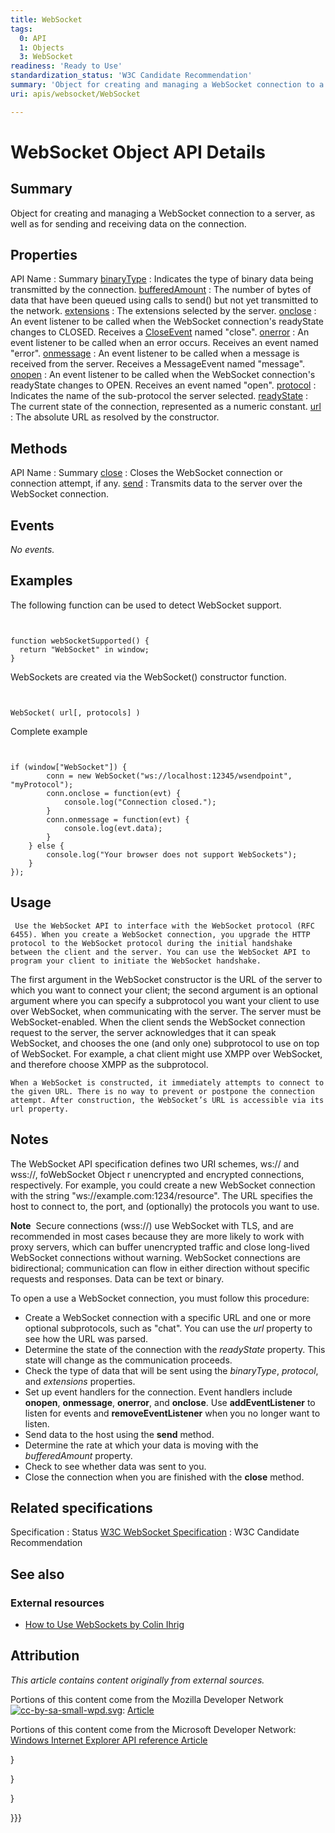 ```yaml
---
title: WebSocket
tags:
  0: API
  1: Objects
  3: WebSocket
readiness: 'Ready to Use'
standardization_status: 'W3C Candidate Recommendation'
summary: 'Object for creating and managing a WebSocket connection to a server, as well as for sending and receiving data on the connection.'
uri: apis/websocket/WebSocket

---
```

# WebSocket Object API Details

## Summary

Object for creating and managing a WebSocket connection to a server, as well as for sending and receiving data on the connection.

## Properties

API Name
:   Summary
[binaryType](/apis/websocket/WebSocket/binaryType)
:   Indicates the type of binary data being transmitted by the connection.
[bufferedAmount](/apis/websocket/WebSocket/bufferedAmount)
:   The number of bytes of data that have been queued using calls to send() but not yet transmitted to the network.
[extensions](/apis/websocket/WebSocket/extensions)
:   The extensions selected by the server.
[onclose](/apis/websocket/WebSocket/onclose)
:   An event listener to be called when the WebSocket connection's readyState changes to CLOSED. Receives a [CloseEvent](/apis/websocket/CloseEvent) named "close".
[onerror](/apis/websocket/WebSocket/onerror)
:   An event listener to be called when an error occurs. Receives an event named "error".
[onmessage](/apis/websocket/WebSocket/onmessage)
:   An event listener to be called when a message is received from the server. Receives a MessageEvent named "message".
[onopen](/apis/websocket/WebSocket/onopen)
:   An event listener to be called when the WebSocket connection's readyState changes to OPEN. Receives an event named "open".
[protocol](/apis/websocket/WebSocket/protocol)
:   Indicates the name of the sub-protocol the server selected.
[readyState](/apis/websocket/WebSocket/readyState)
:   The current state of the connection, represented as a numeric constant.
[url](/apis/websocket/WebSocket/url)
:   The absolute URL as resolved by the constructor.

## Methods

API Name
:   Summary
[close](/apis/websocket/WebSocket/close)
:   Closes the WebSocket connection or connection attempt, if any.
[send](/apis/websocket/WebSocket/send)
:   Transmits data to the server over the WebSocket connection.

## Events

*No events.*

## Examples

The following function can be used to detect WebSocket support.

``` {.js}


function webSocketSupported() {
  return "WebSocket" in window;
}
```

</pre>

WebSockets are created via the WebSocket() constructor function.

``` {.js}


WebSocket( url[, protocols] )
```

</pre>

Complete example

``` {.js}


if (window["WebSocket"]) {
        conn = new WebSocket("ws://localhost:12345/wsendpoint", "myProtocol");
        conn.onclose = function(evt) {
            console.log("Connection closed.");
        }
        conn.onmessage = function(evt) {
            console.log(evt.data);
        }
    } else {
        console.log("Your browser does not support WebSockets");
    }
});
```

</pre>

## Usage

     Use the WebSocket API to interface with the WebSocket protocol (RFC 6455). When you create a WebSocket connection, you upgrade the HTTP protocol to the WebSocket protocol during the initial handshake between the client and the server. You can use the WebSocket API to program your client to initiate the WebSocket handshake.

The first argument in the WebSocket constructor is the URL of the server to which you want to connect your client; the second argument is an optional argument where you can specify a subprotocol you want your client to use over WebSocket, when communicating with the server. The server must be WebSocket-enabled. When the client sends the WebSocket connection request to the server, the server acknowledges that it can speak WebSocket, and chooses the one (and only one) subprotocol to use on top of WebSocket. For example, a chat client might use XMPP over WebSocket, and therefore choose XMPP as the subprotocol.

    When a WebSocket is constructed, it immediately attempts to connect to the given URL. There is no way to prevent or postpone the connection attempt. After construction, the WebSocket’s URL is accessible via its url property.

## Notes

The WebSocket API specification defines two URI schemes, ws:// and wss://, foWebSocket Object r unencrypted and encrypted connections, respectively. For example, you could create a new WebSocket connection with the string "ws://example.com:1234/resource". The URL specifies the host to connect to, the port, and (optionally) the protocols you want to use.

**Note**  Secure connections (wss://) use WebSocket with TLS, and are recommended in most cases because they are more likely to work with proxy servers, which can buffer unencrypted traffic and close long-lived WebSocket connections without warning. WebSocket connections are bidirectional; communication can flow in either direction without specific requests and responses. Data can be text or binary.

To open a use a WebSocket connection, you must follow this procedure:

-   Create a WebSocket connection with a specific URL and one or more optional subprotocols, such as "chat". You can use the *url* property to see how the URL was parsed.
-   Determine the state of the connection with the *readyState* property. This state will change as the communication proceeds.
-   Check the type of data that will be sent using the *binaryType*, *protocol*, and *extensions* properties.
-   Set up event handlers for the connection. Event handlers include **onopen**, **onmessage**, **onerror**, and **onclose**. Use **addEventListener** to listen for events and **removeEventListener** when you no longer want to listen.
-   Send data to the host using the **send** method.
-   Determine the rate at which your data is moving with the *bufferedAmount* property.
-   Check to see whether data was sent to you.
-   Close the connection when you are finished with the **close** method.

## Related specifications

Specification
:   Status
[W3C WebSocket Specification](http://www.w3.org/TR/websockets/)
:   W3C Candidate Recommendation

## See also

### External resources

-   [How to Use WebSockets by Colin Ihrig](http://cjihrig.com/blog/how-to-use-websockets/)

## Attribution

*This article contains content originally from external sources.*

Portions of this content come from the Mozilla Developer Network [![cc-by-sa-small-wpd.svg](/assets/thumb/8/8c/cc-by-sa-small-wpd.svg/120px-cc-by-sa-small-wpd.svg.png)](http://creativecommons.org/licenses/by-sa/3.0/us/): [Article](https://developer.mozilla.org/en-US/docs/WebSockets/WebSockets_reference/WebSocket)

Portions of this content come from the Microsoft Developer Network: [Windows Internet Explorer API reference Article](http://msdn.microsoft.com/en-us/library/ie/hh828809%28v=vs.85%29.aspx)

}

 }

 }

}}}